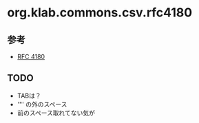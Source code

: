 # org.klab.commons.csv.rfc4180

## 参考

 * [RFC 4180](http://www.kasai.fm/wiki/rfc4180jp)

## TODO

 * TABは？
 * '"' の外のスペース
 * 前のスペース取れてない気が
